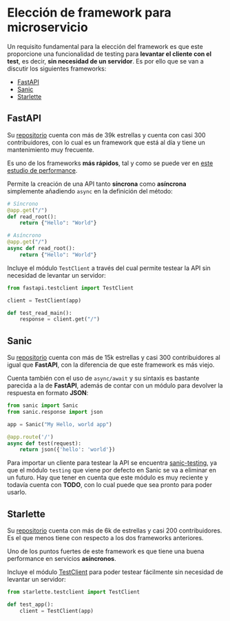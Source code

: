 # Elección de framework para microservicio

Un requisito fundamental para la elección del framework es que este proporcione una funcionalidad de testing para **levantar el cliente con el test**, es decir, **sin necesidad de un servidor**. Es por ello que se van a discutir los siguientes frameworks:

- [FastAPI](https://fastapi.tiangolo.com/)
- [Sanic](https://sanic.readthedocs.io/en/stable/)
- [Starlette](https://github.com/encode/starlette)

## FastAPI

Su [repositorio](https://github.com/tiangolo/fastapi) cuenta con más de 39k estrellas y cuenta con casi 300 contribuidores, con lo cual es un framework que está al día y tiene un mantenimiento muy frecuente. 

Es uno de los frameworks **más rápidos**, tal y como se puede ver en [este estudio de performance](https://github.com/tiangolo/fastapi#performance).

Permite la creación de una API tanto **síncrona** como **asíncrona** simplemente añadiendo ```async``` en la definición del método:

```python
# Síncrono
@app.get("/")
def read_root():
    return {"Hello": "World"}
```

```python
# Asíncrono
@app.get("/")
async def read_root():
    return {"Hello": "World"}
```

Incluye el módulo ```TestClient``` a través del cual permite testear la API sin necesidad de levantar un servidor:

```python
from fastapi.testclient import TestClient

client = TestClient(app)

def test_read_main():
	response = client.get("/")
```

## Sanic

Su [repositorio](https://github.com/sanic-org/sanic) cuenta con más de 15k estrellas y casi 300 contribuidores al igual que **FastAPI**, con la diferencia de que este framework es más viejo.

Cuenta también con el uso de ```async/await``` y su sintaxis es bastante parecida a la de **FastAPI**, además de contar con un módulo para devolver la respuesta en formato **JSON**:

```python
from sanic import Sanic
from sanic.response import json

app = Sanic("My Hello, world app")

@app.route('/')
async def test(request):
    return json({'hello': 'world'})
```

Para importar un cliente para testear la API se encuentra [sanic-testing](https://github.com/sanic-org/sanic-testing), ya que el módulo ```testing``` que viene por defecto en Sanic se va a eliminar en un futuro. Hay que tener en cuenta que este módulo es muy reciente y todavía cuenta con **TODO**, con lo cual puede que sea pronto para poder usarlo.

## Starlette

Su [repositorio](https://github.com/encode/starlette) cuenta con más de 6k de estrellas y casi 200 contribuidores. Es el que menos tiene con respecto a los dos frameworks anteriores.

Uno de los puntos fuertes de este framework es que tiene una buena performance en servicios **asíncronos**.

Incluye el módulo [TestClient](https://www.starlette.io/testclient/) para poder testear fácilmente sin necesidad de levantar un servidor:

```python
from starlette.testclient import TestClient

def test_app():
    client = TestClient(app)
```

